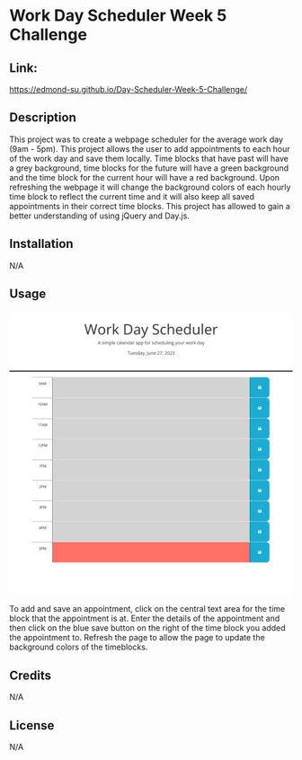 # Work Day Scheduler Week 5 Challenge

## Link:

https://edmond-su.github.io/Day-Scheduler-Week-5-Challenge/

## Description

This project was to create a webpage scheduler for the average work day (9am - 5pm). This project allows the user to add appointments to each hour of the work day and save them locally. Time blocks that have past will have a grey background, time blocks for the future will have a green background and the time block for the current hour will have a red background. Upon refreshing the webpage it will change the background colors of each hourly time block to reflect the current time and it will also keep all saved appointments in their correct time blocks. This project has allowed to gain a better understanding of using jQuery and Day.js.

## Installation

N/A

## Usage

![Workday Scheduler Webpage Screenshot](./Assets/images/Webpage_Screenshot.PNG)

To add and save an appointment, click on the central text area for the time block that the appointment is at. Enter the details of the appointment and then click on the blue save button on the right of the time block you added the appointment to. Refresh the page to allow the page to update the background colors of the timeblocks.

## Credits

N/A

## License

N/A